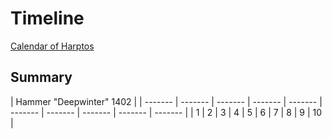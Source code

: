 # Timeline

[Calendar of Harptos](http://forgottenrealms.wikia.com/wiki/Calendar_of_Harptos)

## Summary

| Hammer "Deepwinter" 1402                                                                          |
| ------- | ------- | ------- | ------- | ------- | ------- | ------- | ------- | ------- | ------- |
| 1       | 2       | 3       | 4       | 5       | 6       | 7       | 8       | 9       | 10      |
